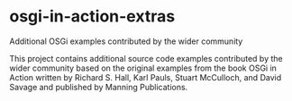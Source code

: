 # osgi-in-action-extras
 Additional OSGi examples contributed by the wider community


This project contains additional source code examples contributed by the wider community based on the original examples from the book OSGi in Action written by Richard S. Hall, Karl Pauls, Stuart McCulloch, and David Savage and published by Manning Publications.
